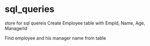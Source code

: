 # sql_queries
store for sql quereis
Create Employee table with EmpId, Name, Age, ManagerId

Find employee and his manager name from table
